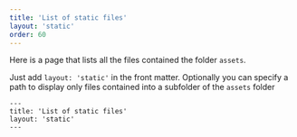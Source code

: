 ```yaml
---
title: 'List of static files'
layout: 'static'
order: 60
---
```

Here is a page that lists all the files contained the folder `assets`.

Just add `layout: 'static'` in the front matter. Optionally you can specify a path to display only files contained into a subfolder of the `assets` folder

```
---
title: 'List of static files'
layout: 'static'
---
```
